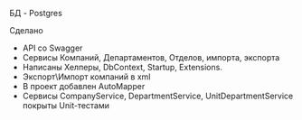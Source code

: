 БД - Postgres

Сделано 
- API со Swagger
- Сервисы Компаний, Департаментов, Отделов, импорта, экспорта
- Написаны Хелперы, DbContext, Startup, Extensions.
- Экспорт\Импорт компаний в xml
- В проект добавлен AutoMapper
- Сервисы CompanyService, DepartmentService, UnitDepartmentService покрыты Unit-тестами
